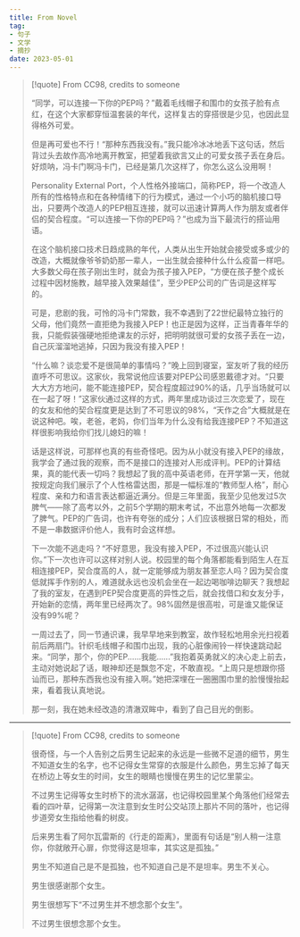 ```yaml
---
title: From Novel
tag:
- 句子
- 文学
- 摘抄
date: 2023-05-01
---
```


> [!quote] 
> From CC98, credits to someone 
> 
> “同学，可以连接一下你的PEP吗？”戴着毛线帽子和围巾的女孩子脸有点红，在这个大家都穿恒温套装的年代，这样复古的穿搭很是少见，也因此显得格外可爱。
> 
> 但是再可爱也不行！“那种东西我没有。”我只能冷冰冰地丢下这句话，然后背过头去故作高冷地离开教室，把望着我欲言又止的可爱女孩子丢在身后。好烦呐，冯卡门啊冯卡门，已经是第几次这样了，你怎么这么没用啊！ 
> 
> Personality External Port，个人性格外接端口，简称PEP，将一个改造人所有的性格特点和在各种情绪下的行为模式，通过一个小巧的脑机接口导出，只要两个改造人的PEP相互连接，就可以迅速计算两人作为朋友或者伴侣的契合程度。“可以连接一下你的PEP吗？”也成为当下最流行的搭讪用语。 
> 
> 在这个脑机接口技术日趋成熟的年代，人类从出生开始就会接受或多或少的改造，大概就像爷爷奶奶那一辈人，一出生就会接种什么什么疫苗一样吧。大多数父母在孩子刚出生时，就会为孩子接入PEP，“方便在孩子整个成长过程中因材施教，越早接入效果越佳”，至少PEP公司的广告词是这样写的。 
> 
> 可是，悲剧的我，可怜的冯卡门常数，我不幸遇到了22世纪最特立独行的父母，他们竟然一直拒绝为我接入PEP！也正是因为这样，正当青春年华的我，只能假装强硬地拒绝课友的示好，把明明就很可爱的女孩子丢在一边，自己灰溜溜地逃掉，只因为我没有接入PEP！ 
> 
> “什么嘛？谈恋爱不是很简单的事情吗？”晚上回到寝室，室友听了我的经历直呼不可思议。这家伙，我常说他应该要对PEP公司感恩戴德才对。“只要大大方方地问，能不能连接PEP，契合程度超过90%的话，几乎当场就可以在一起了呀！”这家伙通过这样的方式，两年里成功谈过三次恋爱了，现在的女友和他的契合程度更是达到了不可思议的98%，“天作之合”大概就是在说这种吧。唉，老爸，老妈，你们当年为什么没有给我连接PEP？不知道这样很影响我给你们找儿媳妇的嘛！ 
> 
> 话是这样说，可那样也真的有些奇怪吧。因为从小就没有接入PEP的缘故，我学会了通过我的观察，而不是接口的连接对人形成评判。PEP的计算结果，真的能代表一切吗？我想起了我的高中英语老师，在开学第一天，他就按规定向我们展示了个人性格雷达图，那是一幅标准的“教师型人格”，耐心程度、亲和力和语言表达都逼近满分。但是三年里面，我至少见他发过5次脾气——除了高考以外，之前5个学期的期末考试，不出意外地每一次都发了脾气。PEP的广告词，也许有夸张的成分；人们应该根据日常的相处，而不是一串数据评价他人，我有时会这样想。 
> 
> 下一次能不逃走吗？“不好意思，我没有接入PEP，不过很高兴能认识你。”下一次也许可以这样对别人说。校园里的每个角落都能看到陌生人在互相连接PEP，契合度高的人，就一定能够成为朋友甚至恋人吗？因为契合度低就挥手作别的人，难道就永远也没机会坐在一起边喝咖啡边聊天？我想起了我的室友，在遇到PEP契合度更高的异性之后，就会找借口和女友分手，开始新的恋情，两年里已经两次了。98%固然是很高啦，可是谁又能保证没有99%呢？ 
> 
> 一周过去了，同一节通识课，我早早地来到教室，故作轻松地用余光扫视着前后两扇门。针织毛线帽子和围巾出现，我的心脏像闹铃一样快速跳动起来。“同学，那个，你的PEP......我能......”我抱着英勇就义的决心走上前去，主动对她说起了话，眼神却还是飘忽不定，不敢直视。“上周只是想跟你搭讪而已，那种东西我也没有接入啊。”她把深埋在一圈圈围巾里的脸慢慢抬起来，看着我认真地说。 
> 
> 那一刻，我在她未经改造的清澈双眸中，看到了自己目光的倒影。


---


> [!quote] 
> From CC98, credits to someone
> 
> 很奇怪，与一个人告别之后男生记起来的永远是一些微不足道的细节，男生不知道女生的名字，也不记得女生常穿的衣服是什么颜色，男生忘掉了每天在桥边上等女生的时间，女生的眼睛也慢慢在男生的记忆里蒙尘。 
> 
> 不过男生记得等女生时桥下的流水潺潺，也记得校园里某个角落他们经常去看的四叶草，记得第一次注意到女生时公交站顶上那片不同的落叶，也记得步道旁女生指给他看的树皮。 
> 
> 后来男生看了阿尔瓦雷斯的《行走的距离》，里面有句话是“别人稍一注意你，你就敞开心扉，你觉得这是坦率，其实这是孤独。”
> 
>  男生不知道自己是不是孤独，也不知道自己是不是坦率。男生不关心。 
>  
>  男生很感谢那个女生。 
>  
>  男生很想写下“不过男生并不想念那个女生”。 
>  
>  不过男生很想念那个女生。
